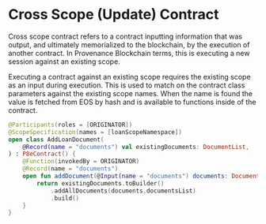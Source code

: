 # Cross Scope (Update) Contract

Cross scope contract refers to a contract inputting information that was output, and ultimately memorialized to the blockchain, by the execution of another contract. In Provenance Blockchain terms, this is executing a new session against an existing scope.

Executing a contract against an existing scope requires the existing scope as an input during execution. This is used to match on the contract class parameters against the existing scope names. When the name is found the value is fetched from EOS by hash and is available to functions inside of the contract.

```kotlin
@Participants(roles = [ORIGINATOR])
@ScopeSpecification(names = [loanScopeNamespace])
open class AddLoanDocument(
    @Record(name = "documents") val existingDocuments: DocumentList,
) : P8eContract() {
    @Function(invokedBy = ORIGINATOR)
    @Record(name = "documents")
    open fun addDocument(@Input(name = "documents") documents: DocumentList): DocumentList {
        return existingDocuments.toBuilder()
            .addAllDocuments(documents.documentsList)
            .build()
    }
}
```
